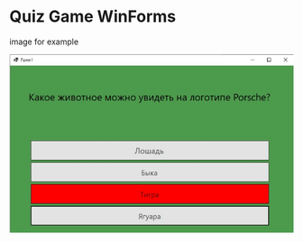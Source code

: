 # Quiz Game WinForms
<p >image for example</p>
<p align="center">
  <img src="https://github.com/kova1ev/QuizGame_WF/blob/master/docs/quiz_game.jpg" alt="gameIgame" width="600px" />
</p>
